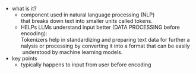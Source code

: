   * what is it?
    * component used in natural language processing (NLP) that breaks down text into smaller units called tokens.
    * HELPs LLMs understand input better (DATA PROCESSING before encoding): Tokenizers help in standardizing and preparing text data for further analysis or processing by converting it into a format that can be easily understood by machine learning models.
  * key points
    * typically happens to input from user before encoding